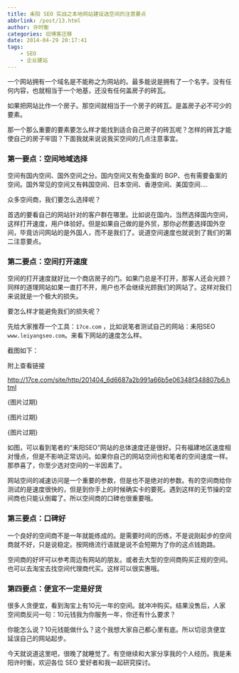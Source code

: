 ```yaml
---
title: 耒阳 SEO 实战之本地网站建设选空间的注意要点
abbrlink: /post/13.html
author: 许时衡
categories: 旧博客迁移
date: 2014-04-29 20:17:41
tags:
    - SEO
    - 企业建站
---
```


一个网站拥有一个域名是不能称之为网站的。最多能说是拥有了一个名字。没有任何内容，也就相当于一个地基，还没有任何盖房子的砖瓦。

如果把网站比作一个房子。那空间就相当于一个房子的砖瓦。是盖房子必不可少的要素。

那一个那么重要的要素要怎么样才能找到适合自己房子的砖瓦呢？怎样的砖瓦才能使自己的房子牢固？下面我就来说说我买空间的几点注意事宜。

### 第一要点：空间地域选择

空间有国内空间、国外空间之分。国内空间又有免备案的 BGP、也有需要备案的空间。国外常见的空间又有韩国空间、日本空间、香港空间、美国空间....

众多空间商，我们要怎么选择呢？

首选的要看自己的网站针对的客户群在哪里。比如说在国内，当然选择国内空间，这样打开速度，用户体验好。但是如果自己做的是外贸，那你必然要选择国外空间，毕竟访问网站的是外国人，而不是我们了。说道空间速度也就说到了我们的第二注意要点。

### 第二要点：空间打开速度

空间的打开速度就好比一个商店房子的门。如果门总是不打开，那客人还会光顾？同样的道理网站如果一直打不开，用户也不会继续光顾我们的网站了。这样对我们来说就是一个极大的损失。

要怎么样才能避免我们的损失呢？

先给大家推荐一个工具：`17ce.com` ，比如说笔者测试自己的网站：耒阳SEO `www.leiyangseo.com`。来看下网站的速度怎么样。

截图如下：

附上查看链接

http://17ce.com/site/http/201404_6d6687a2b991a66b5e06348f348807b6.html

[](17ce截图.png){图片过期}

[](17ce截图2.png){图片过期}

[](17ce截图3.png){图片过期}

如图，可以看到笔者的“耒阳SEO”网站的总体速度还是很好。只有福建地区速度相对慢点，但是不影响正常访问。如果你自己的网站空间也和笔者的空间速度一样。那恭喜了，你至少选对空间的一半因素了。

网站空间的减速访问是一个重要的参数，但是也不是绝对的参数。有的空间商给你测试的是速度很快的，但是到你手上的时候确实卡的要死。遇到这样的无节操的空间商也只能认倒霉了。所以空间商的口碑也很重要哦。

### 第三要点：口碑好

一个良好的空间商不是一年就能练成的。是需要时间的历练，不是说刚起步的空间商就不好，只是说稳定。按网络流行语就是说不会短期为了你的这点钱跑路。

空间商的好坏可以参考周边有网站的朋友。或者去大型的空间商购买正规的空间。也可以去淘宝去找空间代理商代买。这样可以很实惠哦。

### 第四要点：便宜不一定是好货

很多人贪便宜，看到淘宝上有10元一年的空间。就冲冲购买。结果没售后，人家空间商反问一句：10元钱我为你服务一年，你还有什么要求？

你能怎么说？10元钱能做什么？这个我想大家自己都心里有底。所以切忌贪便宜延误自己的网站起步。

今天就说道这里吧，很晚了就睡觉了。有空继续和大家分享我的个人经历。我是耒阳许时衡，欢迎各位 SEO 爱好者和我一起研究探讨。
